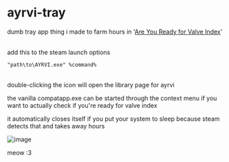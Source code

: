 # ayrvi-tray
dumb tray app thing i made to farm hours in '[Are You Ready for Valve Index](https://store.steampowered.com/app/1070910/Are_you_ready_for_Valve_Index/)'

\
add this to the steam launch options
```
"path\to\AYRVI.exe" %command%
```
\
double-clicking the icon will open the library page for ayrvi

the vanilla compatapp.exe can be started through the context menu if you want to actually check if you're ready for valve index

it automatically closes itself if you put your system to sleep because steam  detects that and takes away hours

![image](https://github.com/patmanf/ayrvi-tray/assets/27874300/acb5ca88-f05e-458a-b2ac-d00b24c73b97)

meow :3
